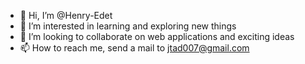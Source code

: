 - 👋 Hi, I’m @Henry-Edet
- 👀 I’m interested in learning and exploring new things
- 💞️ I’m looking to collaborate on web applications and exciting ideas
- 📫 How to reach me, send a mail to jtad007@gmail.com

<!---
Henry-Edet/Henry-Edet is a ✨ special ✨ repository because its `README.md` (this file) appears on your GitHub profile.
You can click the Preview link to take a look at your changes.
--->

